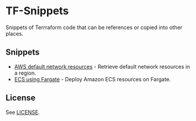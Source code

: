 # TF-Snippets
Snippets of Terrraform code that can be references or copied into other places.

## Snippets
- [AWS default network resources](/default_network_resources) - Retrieve default network resources in a region.
- [ECS using Fargate](/ecs_fargate) - Deploy Amazon ECS resources on Fargate.

## License
See [LICENSE](/LICENSE).
